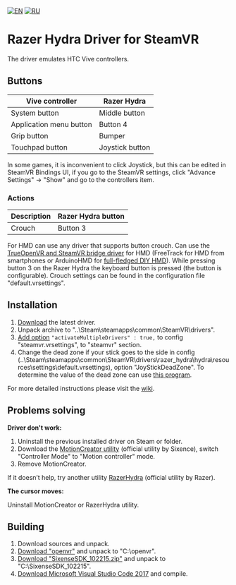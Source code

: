 [![EN](https://user-images.githubusercontent.com/9499881/33184537-7be87e86-d096-11e7-89bb-f3286f752bc6.png)](https://github.com/r57zone/Razer-Hydra-SteamVR-driver) 
[![RU](https://user-images.githubusercontent.com/9499881/27683795-5b0fbac6-5cd8-11e7-929c-057833e01fb1.png)](https://github.com/r57zone/Razer-Hydra-SteamVR-driver/blob/master/README.RU.md) 
# Razer Hydra Driver for SteamVR
The driver emulates HTC Vive controllers.

## Buttons
Vive controller | Razer Hydra
------------ | -------------
System button | Middle button
Application menu button | Button 4
Grip button | Bumper
Touchpad button | Joystick button


In some games, it is inconvenient to click Joystick, but this can be edited in SteamVR Bindings UI, if you go to the SteamVR settings, click "Advance Settings" -> "Show" and go to the controllers item.

### Actions
Description | Razer Hydra button
------------ | -------------
Crouch | Button 3


For HMD can use any driver that supports button crouch. Can use the [TrueOpenVR and SteamVR bridge driver](https://github.com/TrueOpenVR) for HMD (FreeTrack for HMD from smartphones or ArduinoHMD for [full-fledged DIY HMD](https://github.com/TrueOpenVR/TrueOpenVR-DIY/blob/master/HMD/HMD.md)). While pressing button 3 on the Razer Hydra the keyboard button is pressed (the button is configurable). Crouch settings can be found in the configuration file "default.vrsettings".

## Installation

1. [Download](https://github.com/r57zone/Razer-Hydra-SteamVR-driver/releases/) the latest driver.
2. Unpack archive to "..\Steam\steamapps\common\SteamVR\drivers".
3. [Add option](https://youtu.be/QCA3m4_3IJM?t=197) `"activateMultipleDrivers" : true,` to config "steamvr.vrsettings", to "steamvr" section.
4. Change the dead zone if your stick goes to the side in config (..\Steam\steamapps\common\SteamVR\drivers\razer_hydra\hydra\resources\settings\default.vrsettings), option "JoyStickDeadZone". To determine the value of the dead zone can use [this program](https://github.com/r57zone/Sixence-Razer-Hydra-sample/releases).

For more detailed instructions please visit the [wiki](https://github.com/betavr/steamvr_driver_hydra/wiki).

## Problems solving
**Driver don't work:**
1. Uninstall the previous installed driver on Steam or folder.
2. Download the [MotionCreator utility](https://github.com/r57zone/Razer-Hydra-SteamVR-driver/tree/1) (official utility by Sixence), switch "Controller Mode" to "Motion controller" mode.
3. Remove MotionCreator.

If it doesn’t help, try another utility [RazerHydra](https://support.razer.com/console/razer-hydra) (official utility by Razer).


**The cursor moves:**

Uninstall MotionCreator or RazerHydra utility.

## Building

1. Download sources and unpack.
2. [Download "openvr"](https://github.com/ValveSoftware/openvr) and unpack to "C:\openvr".
3. [Download "SixenseSDK_102215.zip"](https://github.com/r57zone/Razer-Hydra-SteamVR-driver/releases/tag/1) and unpack to "C:\SixenseSDK_102215".
4. [Download Microsoft Visual Studio Code 2017](https://code.visualstudio.com/download) and compile.
